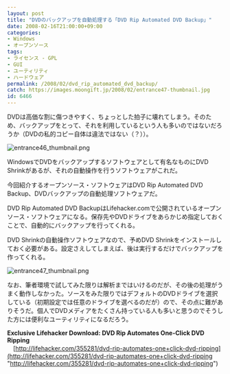 ```yaml
---
layout: post
title: "DVDのバックアップを自動処理する「DVD Rip Automated DVD Backup」"
date: 2008-02-16T21:00:00+09:00
categories:
- Windows
- オープンソース
tags: 
- ライセンス - GPL
- GUI
- ユーティリティ
- ハードウェア
permalink: /2008/02/dvd_rip_automated_dvd_backup/
catch: https://images.moongift.jp/2008/02/entrance47-thumbnail.jpg
id: 6466
---
```

DVDは高価な割に傷つきやすく、ちょっとした拍子に壊れてしまう。そのため、バックアップをとって、それを利用しているという人も多いのではないだろうか（DVDの私的コピー自体は違法ではない（？））。   
  
 ![entrance46_thumbnail.png](https://images.moongift.jp/2008/02/entrance46-thumbnail.jpg)  
  
WindowsでDVDをバックアップするソフトウェアとして有名なものにDVD Shrinkがあるが、それの自動操作を行うソフトウェアがこれだ。   
  
今回紹介するオープンソース・ソフトウェアはDVD Rip Automated DVD Backup、DVDバックアップの自動処理ソフトウェアだ。   
  
<!--more-->  
  
DVD Rip Automated DVD BackupはLifehacker.comで公開されているオープンソース・ソフトウェアになる。保存先やDVDドライブをあらかじめ指定しておくことで、自動的にバックアップを行ってくれる。   
  
DVD Shrinkの自動操作ソフトウェアなので、予めDVD Shrinkをインストールしておく必要がある。設定さえしてしまえば、後は実行するだけでバックアップを作ってくれる。   
  
 ![entrance47_thumbnail.png](https://images.moongift.jp/2008/02/entrance47-thumbnail.jpg)  
  
なお、筆者環境で試してみた限りは解析まではいけるのだが、その後の処理がうまく動作しなかった。ソースをみた限りではデフォルトのDVDドライブを選択している（初期設定では任意のドライブを選べるのだが）ので、その点に難がありそうだ。個人でDVDメディアをたくさん持っている人も多いと思うのでそうした方には便利なユーティリティになるだろう。   
  
**Exclusive Lifehacker Download: DVD Rip Automates One-Click DVD Ripping**   
　[http://lifehacker.com/355281/dvd-rip-automates-one+click-dvd-ripping](http://lifehacker.com/355281/dvd-rip-automates-one+click-dvd-ripping "http://lifehacker.com/355281/dvd-rip-automates-one+click-dvd-ripping")

